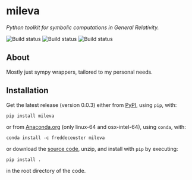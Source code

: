 # mileva

_Python toolkit for symbolic computations in General Relativity._

![Build status](https://github.com/Poincare-code/mileva/actions/workflows/build-and-test.yaml/badge.svg)
![Build status](https://github.com/Poincare-code/mileva/actions/workflows/upload-to-pypi.yaml/badge.svg)
![Build status](https://github.com/Poincare-code/mileva/actions/workflows/upload-to-anaconda.yaml/badge.svg)


## About

Mostly just sympy wrappers, tailored to my personal needs.


## Installation

Get the latest release (version 0.0.3) either from [PyPI](https://pypi.org/project/pomme/), using `pip`, with:
```
pip install mileva
```
or from [Anaconda.org](https://anaconda.org/FredDeCeuster/pomme) (only linux-64 and osx-intel-64), using `conda`, with:
```
conda install -c freddeceuster mileva
```
or download the [source code](https://github.com/Magritte-code/pomme/archive/refs/heads/main.zip), unzip, and install with `pip` by executing:
```
pip install .
```
in the root directory of the code.